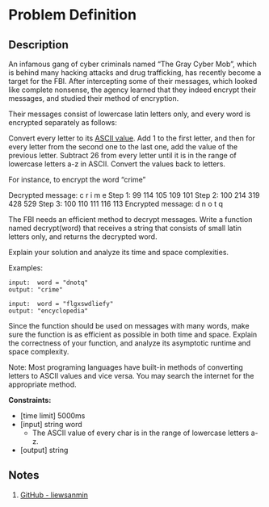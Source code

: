 # Problem Definition

## Description

An infamous gang of cyber criminals named “The Gray Cyber Mob”, which is behind many hacking attacks and drug trafficking, has recently become a target for the FBI. After intercepting some of their messages, which looked like complete nonsense, the agency learned that they indeed encrypt their messages, and studied their method of encryption.

Their messages consist of lowercase latin letters only, and every word is encrypted separately as follows:

Convert every letter to its [ASCII value](http://asciitable.com/). Add 1 to the first letter, and then for every letter from the second one to the last one, add the value of the previous letter. Subtract 26 from every letter until it is in the range of lowercase letters a-z in ASCII. Convert the values back to letters.

For instance, to encrypt the word “crime”

Decrypted message: c    r    i    m    e
Step 1:    99    114    105    109    101
Step 2:    100    214    319    428    529
Step 3:    100    110    111    116    113
Encrypted message:    d    n    o    t    q

The FBI needs an efficient method to decrypt messages. Write a function named decrypt(word) that receives a string that consists of small latin letters only, and returns the decrypted word.

Explain your solution and analyze its time and space complexities.

Examples:

```text
input:  word = "dnotq"
output: "crime"

input:  word = "flgxswdliefy"
output: "encyclopedia"
```

Since the function should be used on messages with many words, make sure the function is as efficient as possible in both time and space. Explain the correctness of your function, and analyze its asymptotic runtime and space complexity.

Note: Most programing languages have built-in methods of converting letters to ASCII values and vice versa. You may search the internet for the appropriate method.

**Constraints:**

* [time limit] 5000ms
* [input] string word
  * The ASCII value of every char is in the range of lowercase letters a-z.
* [output] string

## Notes

1. [GitHub - liewsanmin](https://github.com/liewsanmin/codingPractice/blob/master/decrypt.java)
